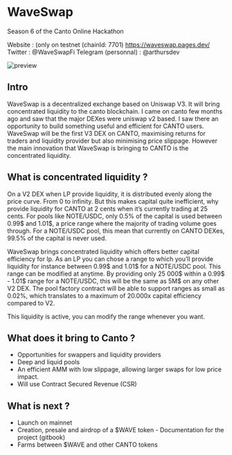 # WaveSwap
Season 6 of the Canto Online Hackathon 

Website : (only on testnet (chainId: 7701) https://waveswap.pages.dev/
Twitter : @WaveSwapFi
Telegram (personnal) : @arthursdev

![preview](https://user-images.githubusercontent.com/59390256/229240595-71681fa0-3114-4f13-90bb-225a10473200.png)

## Intro

WaveSwap is a decentralized exchange based on Uniswap V3. It will bring concentrated liquidity to the canto blockchain. I came on canto few months ago and saw that the major DEXes were uniswap v2 based. I saw there an opportunity to build something useful and efficient for CANTO users. WaveSwap will be the first V3 DEX on CANTO, maximising returns for traders and liquidity provider but also minimising price slippage. However the main innovation that WaveSwap is bringing to CANTO is the concentrated liquidity.

## What is concentrated liquidity ?

On a V2 DEX when LP provide liquidity, it is distributed evenly along the price curve. From 0 to infinity. But this makes capital quite inefficient, why provide liquidity for CANTO at 2 cents when it’s currently trading at 25 cents. For pools like NOTE/USDC, only 0.5% of the capital is used between 0.99$ and 1.01$, a price range where the majority of trading volume goes through. For a NOTE/USDC pool, this mean that currently on CANTO DEXes, 99.5% of the capital is never used.

WaveSwap brings concentrated liquidity which offers better capital efficiency for lp. As an LP you can chose a range to which you’ll provide liquidity for instance between 0.99$ and 1.01$ for a NOTE/USDC pool. This range can be modified at anytime. By providing only 25 000$ within a 0.99$ - 1.01$ range for a NOTE/USDC, this will be the same as 5M$ on any other V2 DEX. The pool factory contract will be able to support ranges as small as 0.02%, which translates to a maximum of 20.000x capital efficiency compared to V2.

This liquidity is active, you can modify the range whenever you want.

## What does it bring to Canto ?

- Opportunities for swappers and liquidity providers
- Deep and liquid pools
- An efficient AMM with low slippage, allowing larger swaps for low
price impact.
- Will use Contract Secured Revenue (CSR)

## What is next ?

- Launch on mainnet
- Creation, presale and airdrop of a $WAVE token - Documentation for the project (gitbook)
- Farms between $WAVE and other CANTO tokens
